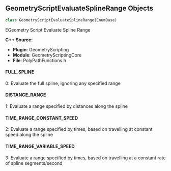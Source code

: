 ## GeometryScriptEvaluateSplineRange Objects

```python
class GeometryScriptEvaluateSplineRange(EnumBase)
```

EGeometry Script Evaluate Spline Range

**C++ Source:**

- **Plugin**: GeometryScripting
- **Module**: GeometryScriptingCore
- **File**: PolyPathFunctions.h

<a id="unreal.GeometryScriptEvaluateSplineRange.FULL_SPLINE"></a>

#### FULL_SPLINE

0: Evaluate the full spline, ignoring any specified range

<a id="unreal.GeometryScriptEvaluateSplineRange.DISTANCE_RANGE"></a>

#### DISTANCE_RANGE

1: Evaluate a range specified by distances along the spline

<a id="unreal.GeometryScriptEvaluateSplineRange.TIME_RANGE_CONSTANT_SPEED"></a>

#### TIME_RANGE_CONSTANT_SPEED

2: Evaluate a range specified by times, based on travelling at constant speed along the spline

<a id="unreal.GeometryScriptEvaluateSplineRange.TIME_RANGE_VARIABLE_SPEED"></a>

#### TIME_RANGE_VARIABLE_SPEED

3: Evaluate a range specified by times, based on travelling at a constant rate of spline segments/second

<a id="unreal.GeometryScriptPixelSamplingMethod"></a>